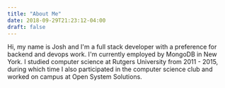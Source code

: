 ```yaml
---
title: "About Me"
date: 2018-09-29T21:23:12-04:00
draft: false
---
```


Hi, my name is Josh and I'm a full stack developer with a preference for backend
and devops work. I'm currently employed by MongoDB in New York. I studied
computer science at Rutgers University from 2011 - 2015, during which time I
also participated in the computer science club and worked on campus at Open
System Solutions.
